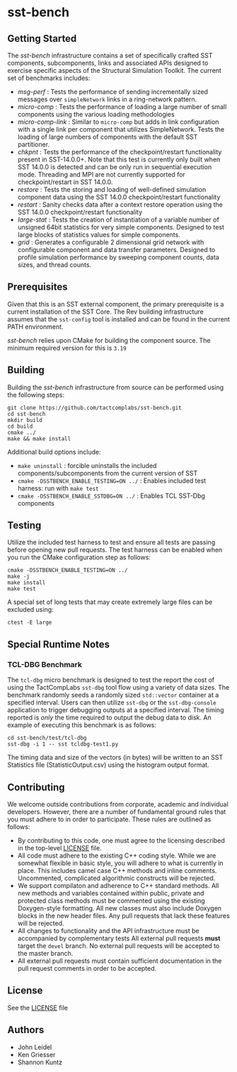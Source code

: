# sst-bench

## Getting Started

The *sst-bench* infrastructure contains a set of specifically crafted 
SST components, subcomponents, links and associated APIs designed to 
exercise specific aspects of the Structural Simulation Toolkit.  The current 
set of benchmarks includes:

* *msg-perf* : Tests the performance of sending incrementally sized messages 
over `simpleNetwork` links in a ring-network pattern.
* *micro-comp* : Tests the performance of loading a large number of small components 
using the various loading methodologies
* *micro-comp-link* : Similar to `micro-comp` but adds in link configuration with 
a single link per component that utilizes SimpleNetwork.  Tests the loading 
of large numbers of components with the default SST partitioner.
* *chkpnt* : Tests the performance of the checkpoint/restart functionality 
present in SST-14.0.0+.  Note that this test is currently only built when SST 
14.0.0 is detected and can be only run in sequential execution mode.  Threading 
and MPI are not currently supported for checkpoint/restart in SST 14.0.0.
* *restore* : Tests the storing and loading of well-defined simulation component data using 
the SST 14.0.0 checkpoint/restart functionality
* *restart* : Sanity checks data after a context restore operation using the 
SST 14.0.0 checkpoint/restart functionality
* *large-stat* : Tests the creation of instantiation of a variable number of unsigned 
64bit statistics for very simple components.  Designed to test large blocks of 
statistics values for simple components.
* *grid* : Generates a configurable 2 dimensional grid network with configurable component and data transfer parameters. Designed to profile simulation performance by sweeping component counts, data sizes, and thread counts.

## Prerequisites

Given that this is an SST external component, the primary prerequisite is a
current installation of the SST Core. The Rev building infrastructure assumes
that the `sst-config` tool is installed and can be found in the current PATH
environment.

*sst-bench* relies upon CMake for building the component source.  The minimum 
required version for this is `3.19`

## Building

Building the *sst-bench* infrastructure from source can be performed 
using the following steps:

```
git clone https://github.com/tactcomplabs/sst-bench.git
cd sst-bench
mkdir build
cd build
cmake ../
make && make install
```

Additional build options include:
* `make uninstall` : forcible uninstalls the included components/subcomponents 
from the current version of SST
* `cmake -DSSTBENCH_ENABLE_TESTING=ON ../` : Enables included test harness: 
run with `make test`
* `cmake -DSSTBENCH_ENABLE_SSTDBG=ON ../` : Enables TCL SST-Dbg components

## Testing

Utilize the included test harness to test and ensure all tests are passing 
before opening new pull requests.  The test harness can be enabled when 
you run the CMake configuration step as follows:

```
cmake -DSSTBENCH_ENABLE_TESTING=ON ../
make -j
make install
make test
```

A special set of long tests that may create extremely large files can be excluded using:
```
ctest -E large
```

## Special Runtime Notes

### TCL-DBG Benchmark

The `tcl-dbg` micro benchmark is designed to test the report the cost of using 
the TactCompLabs `sst-dbg` tool flow using a variety of data sizes.  The benchmark 
randomly seeds a randomly sized `std::vector` container at a specified interval.  Users 
can then utilize `sst-dbg` or the `sst-dbg-console` application to trigger debugging 
outputs at a specified interval.  The timing reported is *only* the time required to output 
the debug data to disk.  An example of executing this benchmark is as follows:

```
cd sst-bench/test/tcl-dbg
sst-dbg -i 1 -- sst tcldbg-test1.py
```

The timing data and size of the vectors (in bytes) will be written to an SST Statistics 
file (StatisticOutput.csv) using the histogram output format.

## Contributing

We welcome outside contributions from corporate, academic and individual
developers. However, there are a number of fundamental ground rules that you
must adhere to in order to participate. These rules are outlined as follows:

* By contributing to this code, one must agree to the licensing described in
the top-level [LICENSE](LICENSE) file.
* All code must adhere to the existing C++ coding style. While we are somewhat
flexible in basic style, you will adhere to what is currently in place. This
includes camel case C++ methods and inline comments. Uncommented, complicated
algorithmic constructs will be rejected.
* We support compilaton and adherence to C++ standard methods. All new methods
and variables contained within public, private and protected class methods must
be commented using the existing Doxygen-style formatting. All new classes must
also include Doxygen blocks in the new header files. Any pull requests that
lack these features will be rejected.
* All changes to functionality and the API infrastructure must be accompanied
by complementary tests All external pull requests **must** target the `devel`
branch. No external pull requests will be accepted to the master branch.
* All external pull requests must contain sufficient documentation in the pull
request comments in order to be accepted.

## License

See the [LICENSE](./LICENSE) file

## Authors
* John Leidel
* Ken Griesser
* Shannon Kuntz
